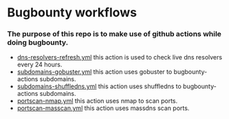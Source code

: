 # Bugbounty workflows

### The purpose of this repo is to make use of github actions while doing bugbounty.


- [dns-resolvers-refresh.yml](https://github.com/its0x08/bugbounty-actions/blob/main/.github/workflows/dns-resolvers-fresh.yml) this action is used to check live dns resolvers every 24 hours.
- [subdomains-gobuster.yml](https://github.com/its0x08/bugbounty-actions/blob/main/.github/workflows/subdomains-gobuster.yml) this action uses gobuster to bugbounty-actions subdomains.
- [subdomains-shuffledns.yml](https://github.com/its0x08/bugbounty-actions/blob/main/.github/workflows/subdomains-shuffledns.yml) this action uses shuffledns to bugbounty-actions subdomains.
- [portscan-nmap.yml](https://github.com/its0x08/bugbounty-actions/blob/main/.github/workflows/portscan-nmap.yml) this action uses nmap to scan ports.
- [portscan-masscan.yml](https://github.com/its0x08/bugbounty-actions/blob/main/.github/workflows/portscan-masscan.yml) this action uses massdns scan ports.
